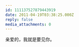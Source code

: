 ```yaml
---
id: 111137527879443919
date: 2011-04-19T03:38:25.000Z
reply: false
media_attachments: 0
---
```


亲爱的，我就是要见你。

